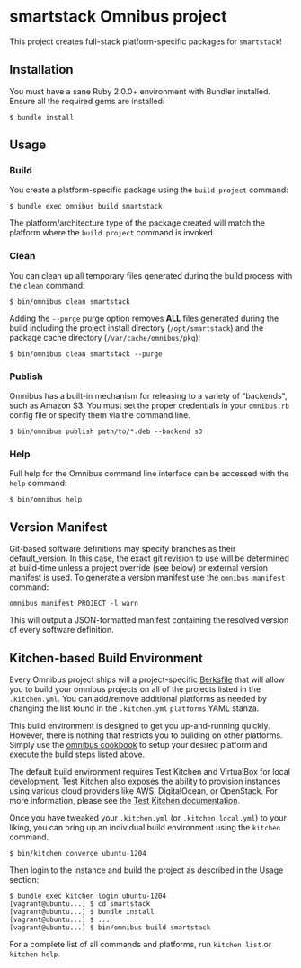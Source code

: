 smartstack Omnibus project
==========================
This project creates full-stack platform-specific packages for
`smartstack`!

Installation
------------
You must have a sane Ruby 2.0.0+ environment with Bundler installed. Ensure all
the required gems are installed:

```shell
$ bundle install
```

Usage
-----
### Build

You create a platform-specific package using the `build project` command:

```shell
$ bundle exec omnibus build smartstack
```

The platform/architecture type of the package created will match the platform
where the `build project` command is invoked.

### Clean

You can clean up all temporary files generated during the build process with
the `clean` command:

```shell
$ bin/omnibus clean smartstack
```

Adding the `--purge` purge option removes __ALL__ files generated during the
build including the project install directory (`/opt/smartstack`) and
the package cache directory (`/var/cache/omnibus/pkg`):

```shell
$ bin/omnibus clean smartstack --purge
```

### Publish

Omnibus has a built-in mechanism for releasing to a variety of "backends", such
as Amazon S3. You must set the proper credentials in your `omnibus.rb` config
file or specify them via the command line.

```shell
$ bin/omnibus publish path/to/*.deb --backend s3
```

### Help

Full help for the Omnibus command line interface can be accessed with the
`help` command:

```shell
$ bin/omnibus help
```

Version Manifest
----------------

Git-based software definitions may specify branches as their
default_version. In this case, the exact git revision to use will be
determined at build-time unless a project override (see below) or
external version manifest is used.  To generate a version manifest use
the `omnibus manifest` command:

```
omnibus manifest PROJECT -l warn
```

This will output a JSON-formatted manifest containing the resolved
version of every software definition.


Kitchen-based Build Environment
-------------------------------
Every Omnibus project ships will a project-specific
[Berksfile](http://berkshelf.com/) that will allow you to build your omnibus projects on all of the projects listed
in the `.kitchen.yml`. You can add/remove additional platforms as needed by
changing the list found in the `.kitchen.yml` `platforms` YAML stanza.

This build environment is designed to get you up-and-running quickly. However,
there is nothing that restricts you to building on other platforms. Simply use
the [omnibus cookbook](https://github.com/opscode-cookbooks/omnibus) to setup
your desired platform and execute the build steps listed above.

The default build environment requires Test Kitchen and VirtualBox for local
development. Test Kitchen also exposes the ability to provision instances using
various cloud providers like AWS, DigitalOcean, or OpenStack. For more
information, please see the [Test Kitchen documentation](http://kitchen.ci).

Once you have tweaked your `.kitchen.yml` (or `.kitchen.local.yml`) to your
liking, you can bring up an individual build environment using the `kitchen`
command.

```shell
$ bin/kitchen converge ubuntu-1204
```

Then login to the instance and build the project as described in the Usage
section:

```shell
$ bundle exec kitchen login ubuntu-1204
[vagrant@ubuntu...] $ cd smartstack
[vagrant@ubuntu...] $ bundle install
[vagrant@ubuntu...] $ ...
[vagrant@ubuntu...] $ bin/omnibus build smartstack
```

For a complete list of all commands and platforms, run `kitchen list` or
`kitchen help`.
